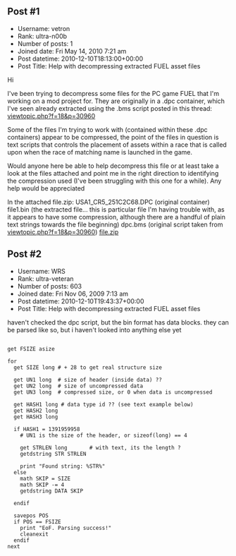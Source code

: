 ## Post #1
- Username: vetron
- Rank: ultra-n00b
- Number of posts: 1
- Joined date: Fri May 14, 2010 7:21 am
- Post datetime: 2010-12-10T18:13:00+00:00
- Post Title: Help with decompressing extracted FUEL asset files

Hi

I've been trying to decompress some files for the PC game FUEL that I'm working on a mod project for. They are originally in a .dpc  container,  which I've seen already extracted using the .bms script posted in this thread: [viewtopic.php?f=18&p=30960](http://forum.xentax.com/viewtopic.php?f=18&p=30960)

Some of the files I'm trying to work with (contained within these .dpc containers) appear to be compressed, the point of the files in question is text scripts that controls the placement of assets within a race that is called upon when the race of matching name is launched in the game. 

Would anyone here be able to help decompress this file or at least take a look at the files attached and point me in the right direction to identifying the compression used (I've been struggling with this one for a while). Any help would be appreciated   

In the attached file.zip:
USA1_CR5_251C2C68.DPC  (original container)
file1.bin  (the extracted file... this is particular file I'm having trouble with, as it appears to have some compression, although there are a handful of plain text strings towards the file beginning)
dpc.bms (original script taken from [viewtopic.php?f=18&p=30960](http://forum.xentax.com/viewtopic.php?f=18&p=30960))
[file.zip](https://xentaxbackup.github.io/file/3682_file.zip)
## Post #2
- Username: WRS
- Rank: ultra-veteran
- Number of posts: 603
- Joined date: Fri Nov 06, 2009 7:13 am
- Post datetime: 2010-12-10T19:43:37+00:00
- Post Title: Help with decompressing extracted FUEL asset files

haven't checked the dpc script, but the bin format has data blocks.
they can be parsed like so, but i haven't looked into anything else yet

```

get FSIZE asize

for
  get SIZE long # + 28 to get real structure size

  get UN1 long  # size of header (inside data) ??
  get UN2 long  # size of uncompressed data
  get UN3 long  # compressed size, or 0 when data is uncompressed

  get HASH1 long # data type id ?? (see text example below)
  get HASH2 long
  get HASH3 long

  if HASH1 = 1391959958
    # UN1 is the size of the header, or sizeof(long) == 4

    get STRLEN long       # with text, its the length ?
    getdstring STR STRLEN

    print "Found string: %STR%"
  else
    math SKIP = SIZE
    math SKIP -= 4
    getdstring DATA SKIP

  endif

  savepos POS
  if POS == FSIZE
    print "EoF. Parsing success!"
    cleanexit
  endif
next

```
